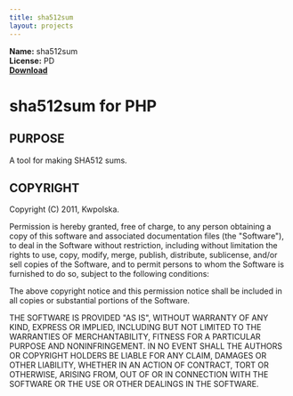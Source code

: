 ```yaml
---
title: sha512sum
layout: projects
---
```

**Name:** sha512sum  
**License:** PD  
**[Download](https://github.com/downloads/Kwpolska/kru/sha512sum.tar.gz)**

sha512sum for PHP
==============

PURPOSE
-------
A tool for making SHA512 sums.

COPYRIGHT
---------
Copyright (C) 2011, Kwpolska.

Permission is hereby granted, free of charge, to any person obtaining a copy
of this software and associated documentation files (the "Software"), to deal
in the Software without restriction, including without limitation the rights
to use, copy, modify, merge, publish, distribute, sublicense, and/or sell
copies of the Software, and to permit persons to whom the Software is
furnished to do so, subject to the following conditions:

The above copyright notice and this permission notice shall be included in
all copies or substantial portions of the Software.

THE SOFTWARE IS PROVIDED "AS IS", WITHOUT WARRANTY OF ANY KIND, EXPRESS OR
IMPLIED, INCLUDING BUT NOT LIMITED TO THE WARRANTIES OF MERCHANTABILITY,
FITNESS FOR A PARTICULAR PURPOSE AND NONINFRINGEMENT. IN NO EVENT SHALL THE
AUTHORS OR COPYRIGHT HOLDERS BE LIABLE FOR ANY CLAIM, DAMAGES OR OTHER
LIABILITY, WHETHER IN AN ACTION OF CONTRACT, TORT OR OTHERWISE, ARISING FROM,
OUT OF OR IN CONNECTION WITH THE SOFTWARE OR THE USE OR OTHER DEALINGS IN
THE SOFTWARE.
